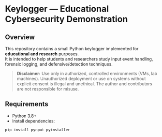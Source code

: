 # Keylogger — Educational Cybersecurity Demonstration

## Overview
This repository contains a small Python keylogger implemented for **educational and research** purposes.  
It is intended to help students and researchers study input event handling, forensic logging, and defensive/detection techniques.

> **Disclaimer:** Use only in authorized, controlled environments (VMs, lab machines). Unauthorized deployment or use on systems without explicit consent is illegal and unethical. The author and contributors are not responsible for misuse.


## Requirements
- Python 3.8+  
- Install dependencies:
```bash
pip install pynput pyinstaller
